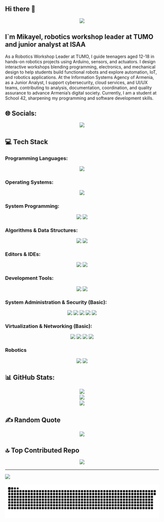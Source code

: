 ## Hi there 👋

<p align="center">
  <img src="https://i.imgur.com/nxSfTG8.gif"/>

## I`m Mikayel, robotics workshop leader at TUMO and junior analyst at ISAA
As a Robotics Workshop Leader at TUMO, I guide teenagers aged 12-18 in hands-on robotics projects using Arduino, sensors, and actuators. I design interactive workshops blending programming, electronics, and mechanical design to help students build functional robots and explore automation, IoT, and robotics applications. At the Information Systems Agency of Armenia, as a Junior Analyst, I support cybersecurity, cloud services, and UI/UX teams, contributing to analysis, documentation, coordination, and quality assurance to advance Armenia’s digital society. Currently, I am a student at School 42, sharpening my programming and software development skills.

## 🌐 Socials:
<div align="center">
    <img src="https://img.shields.io/badge/LinkedIn-%230077B5.svg?logo=linkedin&logoColor=white)](https://www.linkedin.com/in/mikayel-yolchyan/">
</div>

## 💻 Tech Stack

### Programming Languages:
<div align="center">
    <img src="https://img.shields.io/badge/c-%2300599C.svg?style=for-the-badge&logo=c&logoColor=white">
</div>

### Operating Systems:
<div align="center">
    <img src="https://img.shields.io/badge/Linux-%23FCC624.svg?style=for-the-badge&logo=linux&logoColor=black">
</div>

### System Programming:
<div align="center">
    <img src="https://img.shields.io/badge/POSIX-%2300599C.svg?style=for-the-badge">
    <img src="https://img.shields.io/badge/Unix%20System%20Calls-%23FCC624.svg?style=for-the-badge">
</div>

### Algorithms & Data Structures:
<div align="center">
    <img src="https://img.shields.io/badge/Linked%20Lists-%23007ACC.svg?style=for-the-badge">
    <img src="https://img.shields.io/badge/Code%20Optimization-%2311AB00.svg?style=for-the-badge">
</div>

### Editors & IDEs:
<div align="center">
    <img src="https://img.shields.io/badge/Vim-%2311AB00.svg?style=for-the-badge&logo=vim&logoColor=white">
    <img src="https://img.shields.io/badge/VS%20Code-%23007ACC.svg?style=for-the-badge&logo=visual-studio-code&logoColor=white">
</div>

### Development Tools:
<div align="center">
    <img src="https://img.shields.io/badge/Git-%23F05032.svg?style=for-the-badge&logo=git&logoColor=white">
    <img src="https://img.shields.io/badge/Makefile-%23007ACC.svg?style=for-the-badge">
</div>

### System Administration & Security (Basic):
<div align="center">
    <img src="https://img.shields.io/badge/User%20Management-%2311AB00.svg?style=for-the-badge">
    <img src="https://img.shields.io/badge/SSH%20Configuration-%23007ACC.svg?style=for-the-badge">
    <img src="https://img.shields.io/badge/Sudo%20Privileges-%23F05032.svg?style=for-the-badge">
    <img src="https://img.shields.io/badge/Cron%20Jobs-%23FCC624.svg?style=for-the-badge">
    <img src="https://img.shields.io/badge/System%20Monitoring-%2311AB00.svg?style=for-the-badge">
</div>

### Virtualization & Networking (Basic):
<div align="center">
    <img src="https://img.shields.io/badge/VirtualBox-%2311AB00.svg?style=for-the-badge">
    <img src="https://img.shields.io/badge/LVM%20Management-%23F05032.svg?style=for-the-badge">
    <img src="https://img.shields.io/badge/Networking-%23007ACC.svg?style=for-the-badge">
    <img src="https://img.shields.io/badge/UFW%20Firewall-%2311AB00.svg?style=for-the-badge">
</div>

### Robotics
<div align="center">
    <img src="https://img.shields.io/badge/Arduino-00979D?style=for-the-badge&logo=Arduino&logoColor=white">
    <img src="https://img.shields.io/badge/Arduino%20Cloud-%2311AB00.svg?style=for-the-badge">
</div>

## 📊 GitHub Stats:
<div align="center">
    <img src="https://github-readme-stats.vercel.app/api?username=mikayelyolchyan&theme=shadow_green&hide_border=false&include_all_commits=true&count_private=false"><br/>
    <img src="https://github-readme-streak-stats.herokuapp.com/?user=mikayelyolchyan&theme=shadow_green&hide_border=false"><br/>
    <img src="https://github-readme-stats.vercel.app/api/top-langs/?username=mikayelyolchyan&theme=shadow_green&hide_border=false&include_all_commits=true&count_private=false&layout=compact">
</div>

## ✍️ Random Quote
<div align="center">
    <img src="https://quotes-github-readme.vercel.app/api?type=horizontal&theme=merko">
</div>

## 🔝 Top Contributed Repo
<div align="center">
    <img src="https://github-contributor-stats.vercel.app/api?username=mikayelyolchyan&limit=5&theme=shadow_green&combine_all_yearly_contributions=true">
</div>

---
[![](https://visitcount.itsvg.in/api?id=mikayelyolchyan&icon=0&color=0)](https://visitcount.itsvg.in)

<!-- Proudly created with GPRM ( https://gprm.itsvg.in ) -->
<p align="center">
  <img src="dist/github-snake-dark.svg" alt="GitHub Snake" />
</p>
